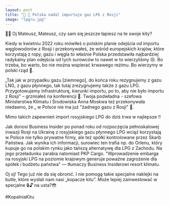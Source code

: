 ```yaml
---
layout: post
title: "📝 📝 Polska nadal importuje gaz LPG z Rosji"
image: "lpgru.jpg"
---
```


😵‍💫 Oj Mateusz, Mateusz, czy sam się jeszcze łapiesz na te swoje kity?

Kiedy w kwietniu 2022 roku mówiłeś o polskim planie odejścia od importu węglowodorów z Rosji i przekonywałeś, że wśród europejskich krajów, które korzystają z ropy, gazu i węgla to właśnie Polska przedstawiła najbardziej radykalny plan odejścia od tych surowców to nawet w to wierzyliśmy 😢. Bo trzeba, bo warto, bo nie można wspierać krwawego reżimu. Bo wierzymy w polski rząd 🙈.

„Tak jak w przypadku gazu [ziemnego], do końca roku rezygnujemy z gazu LNG, z gazu płynnego, tak tutaj zrezygnujemy także z gazu LPG. Przygotowujemy infrastrukturę, kierunki importu, po to, aby nie było importu z Rosji" – grzmiałeś na konferencji 🤥.
Twoja podwładna - szefowa Ministerstwa Klimatu i Środowiska Anna Moskwa też przekonywała niedawno, że „ w Polsce nie ma już "żadnego gazu z Rosji" 🤥.

Mimo takich zapewnień import rosyjskiego LPG do dziś trwa w najlepsze ‼️

Jak donosi Business Insider po ponad roku od rozpoczęcia pełnoskalowej inwazji Rosji na Ukrainę z rosyjskiego gazu płynnego LPG wciąż korzystają w Polsce nie tylko prywatne firmy, ale też spółki kontrolowane przez Skarb Państwa. Jak wynika ich informacji, surowiec ten trafia np. do Orlenu, który kupuje go na polskim rynku jako tańszą alternatywę dla LPG z Zachodu. Na jego przeładunku zarabia natomiast PKP Cargo.
"Wprowadzenie embarga na rosyjski LPG na poziomie krajowym generuje poważne zagrożenie dla spółek i budżetu państwa" — tłumaczy Business Insiderowi resort klimatu.

Oj oj! Tego już nie da się obronić. I nie pomogą takie specjalne naklejki na butle, które wysłali nam nasi „kopacze kitu”. Może lepiej zainwestować w specjalne 🔒🔓 na usta?😳

#KopalniaKitu
